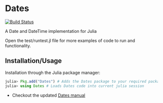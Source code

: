# Dates

[![Build Status](https://travis-ci.org/karbarcca/Dates.jl.png)](https://travis-ci.org/karbarcca/Dates.jl)


A Date and DateTime implementation for Julia

Open the test/runtest.jl file for more examples of code to run and functionality.

Installation/Usage
--
Installation through the Julia package manager:
```julia
julia> Pkg.add("Dates") # Adds the Dates package to your required packages list; installs package
julia> using Dates # Loads Dates code into current julia session
```


* Checkout the updated [Dates manual](https://github.com/karbarcca/Datetime.jl/wiki/Dates-module:-dev-branch)
